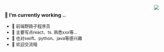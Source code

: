 <!-- <a href="https://github.com/sunyonghua" > -->
  <img align="right" src="https://github-readme-stats.vercel.app/api?username=sunyonghua&show_icons=true&count_private=true" />
<!-- </a> -->

### 🔭 I’m currently working  ..
- 🌱 前端野路子程序员
- 🤔 主要写点react、ts. 熟悉xxx等...
- 🌈 也对swift、python、java等感兴趣
- 🤝 欢迎交流哦

<!-- <a href="https://github.com/sunyonghua">
  <img align="center" src="https://github-readme-stats.vercel.app/api/top-langs/?username=sunyonghua&layout=compact&hide=html,css" />
</a> -->
